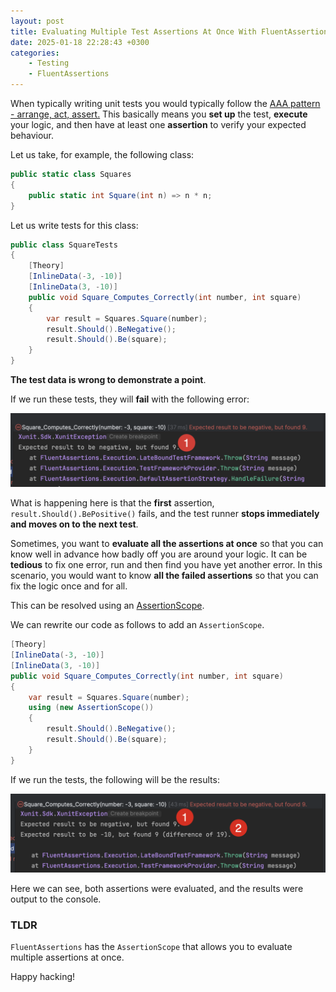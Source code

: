 ```yaml
---
layout: post
title: Evaluating Multiple Test Assertions At Once With FluentAssertions
date: 2025-01-18 22:28:43 +0300
categories:
    - Testing
    - FluentAssertions
---
```


When typically writing unit tests you would typically follow the [AAA pattern - arrange, act, assert.](https://automationpanda.com/2020/07/07/arrange-act-assert-a-pattern-for-writing-good-tests/) This basically means you **set up** the test, **execute** your logic, and then have at least one **assertion** to verify your expected behaviour.

Let us take, for example, the following class:

```c#
public static class Squares
{
    public static int Square(int n) => n * n;
}
```

Let us write tests for this class:

```c#
public class SquareTests
{
    [Theory]
    [InlineData(-3, -10)]
    [InlineData(3, -10)]
    public void Square_Computes_Correctly(int number, int square)
    {
        var result = Squares.Square(number);
        result.Should().BeNegative();
        result.Should().Be(square);
    }
}
```

**The test data is wrong to demonstrate a point**.

If we run these tests, they will **fail** with the following error:

![SingleAssertFail](../images/2025/01/SingleAssertionResult.png)

What is happening here is that the **first** assertion, `result.Should().BePositive()` fails, and the test runner **stops immediately and moves on to the next test**.

Sometimes, you want to **evaluate all the assertions at once** so that you can know well in advance how badly off you are around your logic. It can be **tedious** to fix one error, run and then find you have yet another error. In this scenario, you would want to know **all the failed assertions** so that you can fix the logic once and for all.

This can be resolved using an [AssertionScope](https://fluentassertions.com/introduction#assertion-scopes).

We can rewrite our code as follows to add an `AssertionScope`.

```c#
[Theory]
[InlineData(-3, -10)]
[InlineData(3, -10)]
public void Square_Computes_Correctly(int number, int square)
{
    var result = Squares.Square(number);
    using (new AssertionScope())
    {
        result.Should().BeNegative();
        result.Should().Be(square);
    }
}
```

If we run the tests, the following will be the results:

![MultipleAssertions](../images/2025/01/MultipleAssertions.png)

Here we can see, both assertions were evaluated, and the results were output to the console.

### TLDR

`FluentAssertions` has the `AssertionScope` that allows you to evaluate multiple assertions at once.

Happy hacking!
